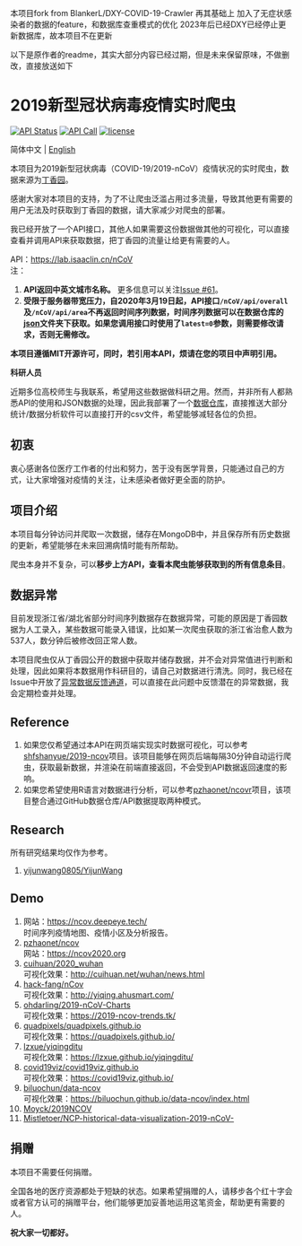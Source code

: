 
本项目fork from BlankerL/DXY-COVID-19-Crawler
再其基础上 加入了无症状感染者的数据的feature，和数据库查重模式的优化
2023年后已经DXY已经停止更新数据库，故本项目不在更新

以下是原作者的readme，其实大部分内容已经过期，但是未来保留原味，不做删改，直接放送如下

# 2019新型冠状病毒疫情实时爬虫

[![API Status](https://img.shields.io/website?url=https%3A%2F%2Flab.isaaclin.cn)](https://lab.isaaclin.cn/nCoV/)
[![API Call](https://img.shields.io/badge/dynamic/json?color=orange&label=API%20Call&query=%24.count&url=https%3A%2F%2Flab.isaaclin.cn%2FnCoV%2Fapi%2Fusage)](https://lab.isaaclin.cn/nCoV/)
[![license](https://img.shields.io/github/license/BlankerL/DXY-COVID-19-Crawler)](https://github.com/BlankerL/DXY-COVID-19-Crawler/blob/master/LICENSE)

简体中文 | [English](README.en.md)

本项目为2019新型冠状病毒（COVID-19/2019-nCoV）疫情状况的实时爬虫，数据来源为[丁香园](https://3g.dxy.cn/newh5/view/pneumonia)。

感谢大家对本项目的支持，为了不让爬虫泛滥占用过多流量，导致其他更有需要的用户无法及时获取到丁香园的数据，请大家减少对爬虫的部署。

我已经开放了一个API接口，其他人如果需要这份数据做其他的可视化，可以直接查看并调用API来获取数据，把丁香园的流量让给更有需要的人。

API：https://lab.isaaclin.cn/nCoV  
注：
1. **API返回中英文城市名称。** 更多信息可以关注[Issue #61](https://github.com/BlankerL/DXY-COVID-19-Crawler/issues/61)。
2. **受限于服务器带宽压力，自2020年3月19日起，API接口`/nCoV/api/overall`及`/nCoV/api/area`不再返回时间序列数据，时间序列数据可以在数据仓库的[json](https://github.com/BlankerL/DXY-COVID-19-Data/tree/master/json)文件夹下获取。如果您调用接口时使用了`latest=0`参数，则需要修改请求，否则无需修改。**

**本项目遵循MIT开源许可，同时，若引用本API，烦请在您的项目中声明引用。**


**科研人员**

近期多位高校师生与我联系，希望用这些数据做科研之用。然而，并非所有人都熟悉API的使用和JSON数据的处理，因此我部署了一个[数据仓库](https://github.com/BlankerL/DXY-COVID-19-Data)，直接推送大部分统计/数据分析软件可以直接打开的csv文件，希望能够减轻各位的负担。

## 初衷
衷心感谢各位医疗工作者的付出和努力，苦于没有医学背景，只能通过自己的方式，让大家增强对疫情的关注，让未感染者做好更全面的防护。

## 项目介绍
本项目每分钟访问并爬取一次数据，储存在MongoDB中，并且保存所有历史数据的更新，希望能够在未来回溯病情时能有所帮助。

爬虫本身并不复杂，可以**移步上方API，查看本爬虫能够获取到的所有信息条目**。

## 数据异常
目前发现浙江省/湖北省部分时间序列数据存在数据异常，可能的原因是丁香园数据为人工录入，某些数据可能录入错误，比如某一次爬虫获取的浙江省治愈人数为537人，数分钟后被修改回正常人数。

本项目爬虫仅从丁香园公开的数据中获取并储存数据，并不会对异常值进行判断和处理，因此如果将本数据用作科研目的，请自己对数据进行清洗。同时，我已经在Issue中开放了[异常数据反馈通道](https://github.com/BlankerL/DXY-COVID-19-Crawler/issues/34)，可以直接在此问题中反馈潜在的异常数据，我会定期检查并处理。

## Reference
1. 如果您仅希望通过本API在网页端实现实时数据可视化，可以参考[shfshanyue/2019-ncov](https://github.com/shfshanyue/2019-ncov)项目。该项目能够在网页后端每隔30分钟自动运行爬虫，获取最新数据，并渲染在前端直接返回，不会受到API数据返回速度的影响。
2. 如果您希望使用R语言对数据进行分析，可以参考[pzhaonet/ncovr](https://github.com/pzhaonet/ncovr)项目，该项目整合通过GitHub数据仓库/API数据提取两种模式。

## Research
所有研究结果均仅作为参考。
1. [yijunwang0805/YijunWang](https://github.com/yijunwang0805/YijunWang)  

## Demo
1. 网站：https://ncov.deepeye.tech/  
   时间序列疫情地图、疫情小区及分析报告。
2. [pzhaonet/ncov](https://github.com/pzhaonet/ncov)  
   网站：https://ncov2020.org
3. [cuihuan/2020_wuhan](https://github.com/cuihuan/2020_wuhan)  
   可视化效果：http://cuihuan.net/wuhan/news.html
4. [hack-fang/nCov](https://github.com/hack-fang/nCov)  
   可视化效果：http://yiqing.ahusmart.com/
5. [ohdarling/2019-nCoV-Charts](https://github.com/ohdarling/2019-nCoV-Charts)  
   可视化效果：https://2019-ncov-trends.tk/
6. [quadpixels/quadpixels.github.io](https://github.com/quadpixels/quadpixels.github.io)  
   可视化效果：https://quadpixels.github.io/
7. [lzxue/yiqingditu](https://github.com/lzxue/yiqingditu)  
   可视化效果：https://lzxue.github.io/yiqingditu/
8. [covid19viz/covid19viz.github.io](https://github.com/covid19viz/covid19viz.github.io)  
   可视化效果：https://covid19viz.github.io/
9. [biluochun/data-ncov](https://github.com/biluochun/data-ncov)  
   可视化效果：https://biluochun.github.io/data-ncov/index.html
10. [Moyck/2019NCOV](https://github.com/Moyck/2019NCOV)
11. [Mistletoer/NCP-historical-data-visualization-2019-nCoV-](https://github.com/Mistletoer/NCP-historical-data-visualization-2019-nCoV-)

## 捐赠
本项目不需要任何捐赠。

全国各地的医疗资源都处于短缺的状态。如果希望捐赠的人，请移步各个红十字会或者官方认可的捐赠平台，他们能够更加妥善地运用这笔资金，帮助更有需要的人。

**祝大家一切都好。**
